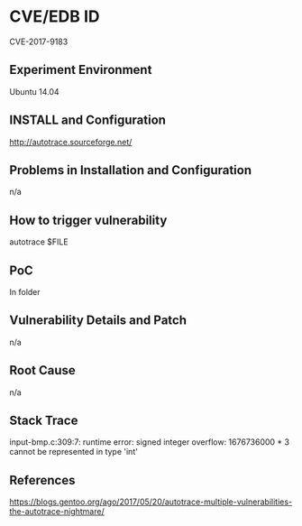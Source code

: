 # CVE/EDB ID
CVE-2017-9183
## Experiment Environment
Ubuntu 14.04
## INSTALL and Configuration
http://autotrace.sourceforge.net/
## Problems in Installation and Configuration
n/a
## How to trigger vulnerability
autotrace $FILE
## PoC
In folder
## Vulnerability Details and Patch
n/a
## Root Cause
n/a
## Stack Trace
input-bmp.c:309:7: runtime error: signed integer overflow: 1676736000 * 3 cannot be represented in type 'int'
## References
https://blogs.gentoo.org/ago/2017/05/20/autotrace-multiple-vulnerabilities-the-autotrace-nightmare/